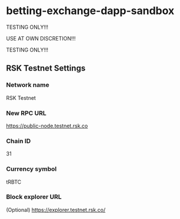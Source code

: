 # betting-exchange-dapp-sandbox

TESTING ONLY!!!

USE AT OWN DISCRETION!!!

TESTING ONLY!!!

## RSK Testnet Settings

### Network name
RSK Testnet
### New RPC URL
https://public-node.testnet.rsk.co
### Chain ID
31
### Currency symbol
tRBTC
### Block explorer URL
(Optional)
https://explorer.testnet.rsk.co/
